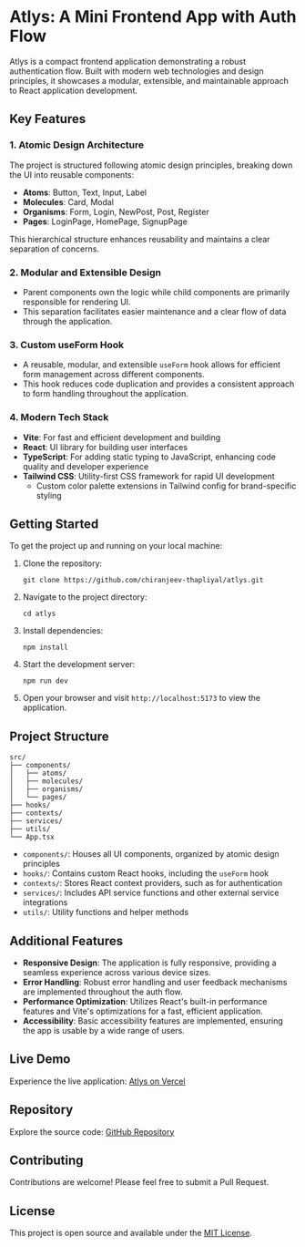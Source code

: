 # Atlys: A Mini Frontend App with Auth Flow

Atlys is a compact frontend application demonstrating a robust authentication flow. Built with modern web technologies and design principles, it showcases a modular, extensible, and maintainable approach to React application development.

## Key Features

### 1. Atomic Design Architecture

The project is structured following atomic design principles, breaking down the UI into reusable components:

- **Atoms**: Button, Text, Input, Label
- **Molecules**: Card, Modal
- **Organisms**: Form, Login, NewPost, Post, Register
- **Pages**: LoginPage, HomePage, SignupPage

This hierarchical structure enhances reusability and maintains a clear separation of concerns.

### 2. Modular and Extensible Design

- Parent components own the logic while child components are primarily responsible for rendering UI.
- This separation facilitates easier maintenance and a clear flow of data through the application.

### 3. Custom useForm Hook

- A reusable, modular, and extensible `useForm` hook allows for efficient form management across different components.
- This hook reduces code duplication and provides a consistent approach to form handling throughout the application.

### 4. Modern Tech Stack

- **Vite**: For fast and efficient development and building
- **React**: UI library for building user interfaces
- **TypeScript**: For adding static typing to JavaScript, enhancing code quality and developer experience
- **Tailwind CSS**: Utility-first CSS framework for rapid UI development
  - Custom color palette extensions in Tailwind config for brand-specific styling

## Getting Started

To get the project up and running on your local machine:

1. Clone the repository:
   ```
   git clone https://github.com/chiranjeev-thapliyal/atlys.git
   ```

2. Navigate to the project directory:
   ```
   cd atlys
   ```

3. Install dependencies:
   ```
   npm install
   ```

4. Start the development server:
   ```
   npm run dev
   ```

5. Open your browser and visit `http://localhost:5173` to view the application.

## Project Structure

```
src/
├── components/
│   ├── atoms/
│   ├── molecules/
│   ├── organisms/
│   └── pages/
├── hooks/
├── contexts/
├── services/
├── utils/
└── App.tsx
```

- `components/`: Houses all UI components, organized by atomic design principles
- `hooks/`: Contains custom React hooks, including the `useForm` hook
- `contexts/`: Stores React context providers, such as for authentication
- `services/`: Includes API service functions and other external service integrations
- `utils/`: Utility functions and helper methods

## Additional Features

- **Responsive Design**: The application is fully responsive, providing a seamless experience across various device sizes.
- **Error Handling**: Robust error handling and user feedback mechanisms are implemented throughout the auth flow.
- **Performance Optimization**: Utilizes React's built-in performance features and Vite's optimizations for a fast, efficient application.
- **Accessibility**: Basic accessibility features are implemented, ensuring the app is usable by a wide range of users.

## Live Demo

Experience the live application: [Atlys on Vercel](https://atlys-eta.vercel.app/login)

## Repository

Explore the source code: [GitHub Repository](https://github.com/chiranjeev-thapliyal/atlys)

## Contributing

Contributions are welcome! Please feel free to submit a Pull Request.

## License

This project is open source and available under the [MIT License](LICENSE).
